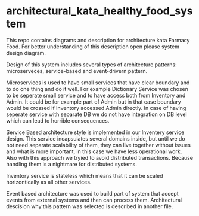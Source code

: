 # architectural_kata_healthy_food_system

This repo contains diagrams and description for architecture kata Farmacy Food.
For better understanding of this description open please system design diagram.

Design of this system includes several types of architecture patterns: microserveces, service-based and event-drivern pattern.

Microservices is used to have small services that have clear boundary and to do one thing and do it well. 
For example Dictionary Service was chosen to be seperate small service and to have access both from Inventory and Admin. It could be 
for example part of Admin but in that case boundary would be crossed if Inventory accessed Admin directly.
In case of having seperate service with separate DB we do not have integration on DB level which can lead to horrible consequences.

Service Based architecture style is implemented in our Inventery service design. This service incapsulates several domains inside,
but until we do not need separate scalability of them, they can live together without issues and what is more important, in this case
we have less operational work. Also with this approach we tryied to avoid distributed transactions. Because handling them is a nightmare for distributed systems.

Inventory service is stateless which means that it can be scaled horizontically as all other services.

Event based architecture was used to build part of system that accept events from external systems and then can process them.
Architectural descision why this pattern was selected is described in another file.
